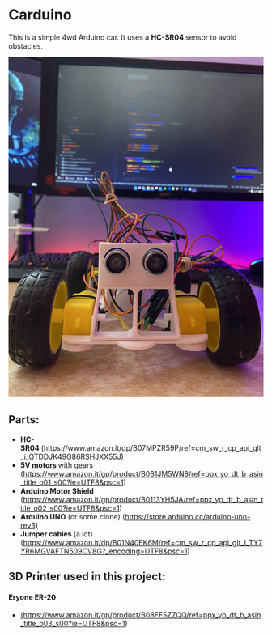 <h1>Carduino</h1>
<p>This is a simple 4wd Arduino car. It uses a&nbsp;<strong>HC-SR04&nbsp;</strong>sensor to avoid obstacles.&nbsp;</p>
<img src="https://github.com/follen99/Carduino/blob/master/Pics/IMG_9272.jpg?raw=true"></img>
<h2>Parts:</h2>
<ul>
<li><strong>HC-SR04&nbsp;</strong>(https://www.amazon.it/dp/B07MPZR59P/ref=cm_sw_r_cp_api_glt_i_QTDDJK49G86RSHJXX55J)</li>
<li><strong>5V motors&nbsp;</strong>with gears (<a href="https://www.amazon.it/gp/product/B081JM5WN8/ref=ppx_yo_dt_b_asin_title_o01_s00?ie=UTF8&amp;psc=1">https://www.amazon.it/gp/product/B081JM5WN8/ref=ppx_yo_dt_b_asin_title_o01_s00?ie=UTF8&amp;psc=1</a>)</li>
<li><strong>Arduino Motor Shield</strong> (<a href="https://www.amazon.it/gp/product/B0113YH5JA/ref=ppx_yo_dt_b_asin_title_o02_s00?ie=UTF8&amp;psc=1">https://www.amazon.it/gp/product/B0113YH5JA/ref=ppx_yo_dt_b_asin_title_o02_s00?ie=UTF8&amp;psc=1</a>)</li>
<li><strong>Arduino UNO</strong> (or some clone) (<a href="https://store.arduino.cc/arduino-uno-rev3)">https://store.arduino.cc/arduino-uno-rev3)</a></li>
<li><strong>Jumper cables&nbsp;</strong>(a lot) (<a href="https://www.amazon.it/dp/B01N40EK6M/ref=cm_sw_r_cp_api_glt_i_TY7YR6MGVAFTN509CV8G?_encoding=UTF8&amp;psc=1">https://www.amazon.it/dp/B01N40EK6M/ref=cm_sw_r_cp_api_glt_i_TY7YR6MGVAFTN509CV8G?_encoding=UTF8&amp;psc=1</a>)</li>
</ul>
<h2>3D Printer used in this project:</h2>
<h4>Eryone ER-20&nbsp;</h4>
<ul>
<li><a href="https://www.amazon.it/gp/product/B08FFSZZQQ/ref=ppx_yo_dt_b_asin_title_o03_s00?ie=UTF8&amp;psc=1">(https://www.amazon.it/gp/product/B08FFSZZQQ/ref=ppx_yo_dt_b_asin_title_o03_s00?ie=UTF8&amp;psc=1</a>)</li>
</ul>
